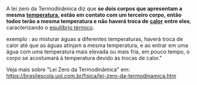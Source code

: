 A lei zero da Termodinâmica diz que **se dois corpos que apresentam a mesma** [**temperatura**](https://mundoeducacao.uol.com.br/fisica/temperatura-calor.htm)**, estão em contato com um terceiro corpo, então todos terão a mesma temperatura e não haverá troca de** [**calor**](https://mundoeducacao.uol.com.br/fisica/calor.htm) **entre eles**, caracterizando o [equilíbrio térmico](https://mundoeducacao.uol.com.br/fisica/equilibrio-termico.htm).

exemplo : ao misturar águas a diferentes temperaturas, haverá troca de calor até que as águas atinjam a mesma temperatura, e ao entrar em uma água com uma temperatura mais elevada ou mais fria, em pouco tempo, o corpo se acostumará à temperatura devido às trocas de calor."

Veja mais sobre "Lei Zero da Termodinâmica" em: https://brasilescola.uol.com.br/fisica/lei-zero-da-termodinamica.htm